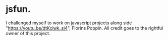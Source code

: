 # jsfun. 

I challenged myself to work on javascript projects along side "https://youtu.be/dtKciwk_si4", Florins Poppin. All credit goes to the rightful owner of this project.
